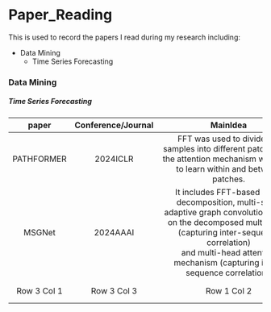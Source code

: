 # Paper_Reading

This is used to record the papers I read during my research including:
- Data Mining
    - Time Series Forecasting

### Data Mining

##### Time Series Forecasting

<!-- 论文名，年份会议，内容，文章链接，代码链接，解读链接 -->
| paper |Conference/Journal | MainIdea | PaperLink | CodeLink | PersonalInterpretation |
|:----------:|:----------:|:----------:|:----------:|:----------:|:----------:|
| PATHFORMER | 2024ICLR |  <div style="width: 200pt"> FFT was used to divide the samples into different patches,and the attention mechanism was used to learn within and between patches. | [paper pdf](https://arxiv.org/pdf/2402.05956) | [code](https://github.com/decisionintelligence/pathformer) | Row 1 Col 3 |
| MSGNet | 2024AAAI | <div style="width: 200pt"> It includes FFT-based scale decomposition, multi-scale adaptive graph convolution based on the decomposed multi-scale (capturing inter-sequence correlation) <br> and multi-head attention mechanism (capturing intra-sequence correlation). | [paper pdf](https://ojs.aaai.org/index.php/AAAI/article/view/28991) | [code](https://github.com/YoZhibo/MSGNet) | [click here](https://blog.csdn.net/weixin_66813444/article/details/139930335?spm=1001.2014.3001.5502) |
| Row 3 Col 1 | Row 3 Col 3 | Row 1 Col 2 | Row 1 Col 3 | Row 1 Col 2 | Row 1 Col 3 |

